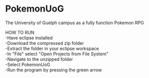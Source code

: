 # PokemonUoG
The University of Guelph campus as a fully function Pokemon RPG

HOW TO RUN
</br>-Have eclipse installed
</br>-Download the compressed zip folder
</br>-Extract the folder in your eclipse workspace
</br>-In "File" select "Open Projects from File System"
</br>-Navigate to the unzipped folder
</br>-Select PokemonUoG
</br>-Run the program by pressing the green arrow
